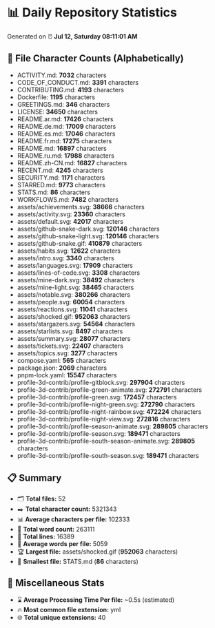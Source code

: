 # 📊 Daily Repository Statistics
Generated on ⏰ **Jul 12, Saturday 08:11:01 AM**

## 📂 File Character Counts (Alphabetically)
- ACTIVITY.md: **7032** characters
- CODE_OF_CONDUCT.md: **3391** characters
- CONTRIBUTING.md: **4193** characters
- Dockerfile: **1195** characters
- GREETINGS.md: **346** characters
- LICENSE: **34650** characters
- README.ar.md: **17426** characters
- README.de.md: **17009** characters
- README.es.md: **17046** characters
- README.fr.md: **17275** characters
- README.md: **16897** characters
- README.ru.md: **17988** characters
- README.zh-CN.md: **16827** characters
- RECENT.md: **4245** characters
- SECURITY.md: **1171** characters
- STARRED.md: **9773** characters
- STATS.md: **86** characters
- WORKFLOWS.md: **7482** characters
- assets/achievements.svg: **38666** characters
- assets/activity.svg: **23360** characters
- assets/default.svg: **42017** characters
- assets/github-snake-dark.svg: **120146** characters
- assets/github-snake-light.svg: **120146** characters
- assets/github-snake.gif: **410879** characters
- assets/habits.svg: **12622** characters
- assets/intro.svg: **3340** characters
- assets/languages.svg: **17909** characters
- assets/lines-of-code.svg: **3308** characters
- assets/mine-dark.svg: **38492** characters
- assets/mine-light.svg: **38465** characters
- assets/notable.svg: **380266** characters
- assets/people.svg: **60054** characters
- assets/reactions.svg: **11041** characters
- assets/shocked.gif: **952063** characters
- assets/stargazers.svg: **54564** characters
- assets/starlists.svg: **8497** characters
- assets/summary.svg: **28077** characters
- assets/tickets.svg: **22407** characters
- assets/topics.svg: **3277** characters
- compose.yaml: **565** characters
- package.json: **2069** characters
- pnpm-lock.yaml: **15547** characters
- profile-3d-contrib/profile-gitblock.svg: **297904** characters
- profile-3d-contrib/profile-green-animate.svg: **272791** characters
- profile-3d-contrib/profile-green.svg: **172457** characters
- profile-3d-contrib/profile-night-green.svg: **272790** characters
- profile-3d-contrib/profile-night-rainbow.svg: **472224** characters
- profile-3d-contrib/profile-night-view.svg: **272816** characters
- profile-3d-contrib/profile-season-animate.svg: **289805** characters
- profile-3d-contrib/profile-season.svg: **189471** characters
- profile-3d-contrib/profile-south-season-animate.svg: **289805** characters
- profile-3d-contrib/profile-south-season.svg: **189471** characters

## 📋 Summary
- 🗂️ **Total files:** 52
- ✒️ **Total character count:** 5321343
- 📊 **Average characters per file:** 102333
- 📝 **Total word count:** 263111
- 🧾 **Total lines:** 16389
- 📐 **Average words per file:** 5059
- 🏆 **Largest file:** assets/shocked.gif (**952063** characters)
- 🥉 **Smallest file:** STATS.md (**86** characters)

## 🌟 Miscellaneous Stats
- ⌛ **Average Processing Time Per file:** ~0.5s (estimated)
- 🔥 **Most common file extension:** yml
- 🌐 **Total unique extensions:** 40
